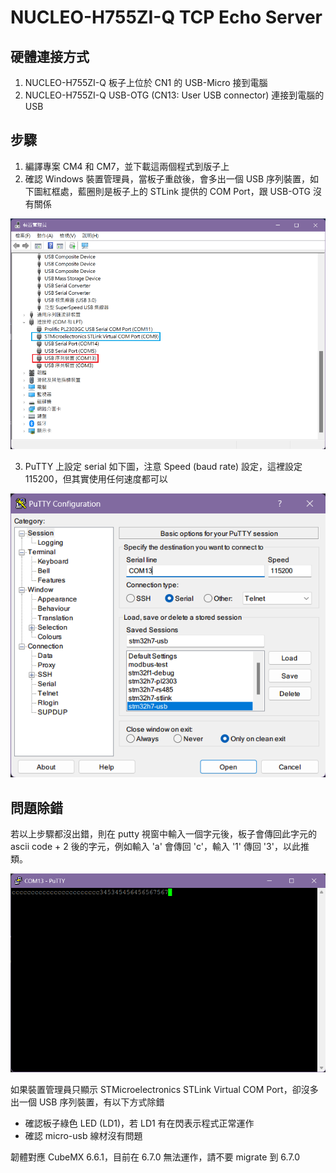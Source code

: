 # NUCLEO-H755ZI-Q TCP Echo Server

## 硬體連接方式

1. NUCLEO-H755ZI-Q 板子上位於 CN1 的 USB-Micro 接到電腦
2. NUCLEO-H755ZI-Q USB-OTG (CN13: User USB connector) 連接到電腦的 USB

## 步驟

1. 編譯專案 CM4 和 CM7，並下載這兩個程式到版子上
2. 確認 Windows 裝置管理員，當板子重啟後，會多出一個 USB 序列裝置，如下圖紅框處，藍圈則是板子上的 STLink 提供的 COM Port，跟 USB-OTG 沒有關係

![](step1.png)

3. PuTTY 上設定 serial 如下圖，注意 Speed (baud rate) 設定，這裡設定 115200，但其實使用任何速度都可以

![](step2.png)

## 問題除錯

若以上步驟都沒出錯，則在 putty 視窗中輸入一個字元後，板子會傳回此字元的 ascii code + 2 後的字元，例如輸入 'a' 會傳回 'c'，輸入 '1' 傳回 '3'，以此推類。

![](result.png)


如果裝置管理員只顯示 STMicroelectronics STLink Virtual COM Port，卻沒多出一個 USB 序列裝置，有以下方式除錯

- 確認板子綠色 LED (LD1)，若 LD1 有在閃表示程式正常運作
- 確認 micro-usb 線材沒有問題

韌體對應 CubeMX 6.6.1，目前在 6.7.0 無法運作，請不要 migrate 到 6.7.0